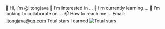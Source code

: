 👋 Hi, I’m @litongjava
👀 I’m interested in ...
🌱 I’m currently learning ...
💞️ I’m looking to collaborate on ...
📫 How to reach me ...
Email: litongjava@qq.com
Total stars I earned ![Total stars](https://img.shields.io/github/stars/litongjava?affiliations=OWNER%2CCOLLABORATOR)


<!---
litongjava/litongjava is a ✨ special ✨ repository because its `README.md` (this file) appears on your GitHub profile.
You can click the Preview link to take a look at your changes.
